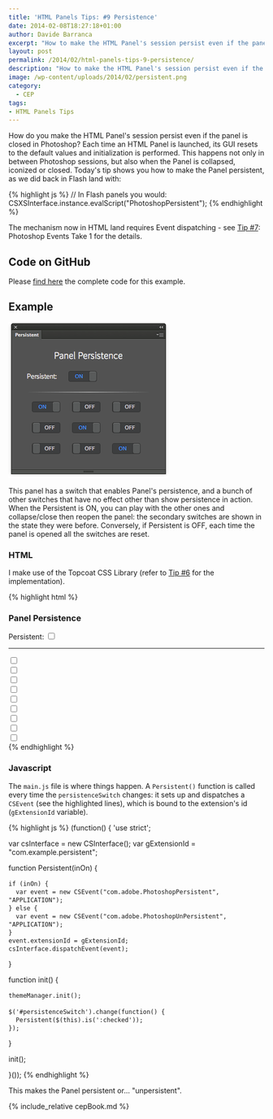 ```yaml
---
title: 'HTML Panels Tips: #9 Persistence'
date: 2014-02-08T18:27:18+01:00
author: Davide Barranca
excerpt: "How to make the HTML Panel's session persist even if the panel is closed in Photoshop."
layout: post
permalink: /2014/02/html-panels-tips-9-persistence/
description: "How to make the HTML Panel's session persist even if the panel is closed in Photoshop."
image: /wp-content/uploads/2014/02/persistent.png
category:
  - CEP
tags:
- HTML Panels Tips
---
```


How do you make the HTML Panel's session persist even if the panel is closed in Photoshop? Each time an HTML Panel is launched, its GUI resets to the default values and initialization is performed. This happens not only in between Photoshop sessions, but also when the Panel is collapsed, iconized or closed. Today's tip shows you how to make the Panel persistent, as we did back in Flash land with:

{% highlight js %}
// In Flash panels you would:
CSXSInterface.instance.evalScript("PhotoshopPersistent");
{% endhighlight %}

The mechanism now in HTML land requires Event dispatching - see [Tip #7](/2014/02/html-panels-tips-7-events-photoshopregisterevent-photoshopcallback/ "HTML Panels Tips: #7 Photoshop Events, Take 1"): Photoshop Events Take 1 for the details.

## Code on GitHub

Please [find here](https://github.com/undavide/PS-Panels-Boilerplate/tree/master/src/com.undavide.persistent1 "Persistence Panel on GitHub") the complete code for this example.

## Example

![Persistent](/wp-content/uploads/2014/02/persistent.png)

This panel has a switch that enables Panel's persistence, and a bunch of other switches that have no effect other than show persistence in action. When the Persistent is ON, you can play with the other ones and collapse/close then reopen the panel: the secondary switches are shown in the state they were before. Conversely, if Persistent is OFF, each time the panel is opened all the switches are reset.

### HTML

I make use of the Topcoat CSS Library (refer to [Tip #6](/2014/02/html-panels-tips-6-integrating-topcoat-css/ "HTML Panels Tips: #6 integrating Topcoat CSS") for the implementation).

{% highlight html %}
<!doctype html>
<html>

<head>
  <meta charset="utf-8">
  <link id="hostStyle" rel="stylesheet" href="css/theme.css" />
  <link id="theme" rel="stylesheet" href="css/light.css" />
  <title></title>
</head>

<body>

  <div id="container">
    <h3 class="center">Panel Persistence</h3>
    <label class="switch-label">Persistent:</label>
    <label class="topcoat-switch">
      <input id="persistenceSwitch" type="checkbox" class="topcoat-switch__input">
      <div class="topcoat-switch__toggle"></div>
    </label>
    <hr>
    <div class="flex-container">
      <label class="topcoat-switch switch">
        <input id="testSwitch1" type="checkbox" class="topcoat-switch__input">
        <div class="topcoat-switch__toggle"></div>
      </label>
      <label class="topcoat-switch switch">
        <input id="testSwitch2" type="checkbox" class="topcoat-switch__input">
        <div class="topcoat-switch__toggle"></div>
      </label>
      <label class="topcoat-switch switch">
        <input id="testSwitch3" type="checkbox" class="topcoat-switch__input">
        <div class="topcoat-switch__toggle"></div>
      </label>
      <label class="topcoat-switch switch">
        <input id="testSwitch4" type="checkbox" class="topcoat-switch__input">
        <div class="topcoat-switch__toggle"></div>
      </label>
      <label class="topcoat-switch switch">
        <input id="testSwitch5" type="checkbox" class="topcoat-switch__input">
        <div class="topcoat-switch__toggle"></div>
      </label>
      <label class="topcoat-switch switch">
        <input id="testSwitch6" type="checkbox" class="topcoat-switch__input">
        <div class="topcoat-switch__toggle"></div>
      </label>
      <label class="topcoat-switch switch">
        <input id="testSwitch7" type="checkbox" class="topcoat-switch__input">
        <div class="topcoat-switch__toggle"></div>
      </label>
      <label class="topcoat-switch switch">
        <input id="testSwitch8" type="checkbox" class="topcoat-switch__input">
        <div class="topcoat-switch__toggle"></div>
      </label>
      <label class="topcoat-switch switch">
        <input id="testSwitch9" type="checkbox" class="topcoat-switch__input">
        <div class="topcoat-switch__toggle"></div>
      </label>
    </div>
  </div>

  <script src="js/libs/CSInterface-4.0.0.js"></script>
  <script src="js/libs/jquery-2.0.2.min.js"></script>
  <script src="js/themeManager.js"></script>
  <script src="js/main.js"></script>

</body>

</html>
{% endhighlight %}

### Javascript

The `main.js` file is where things happen. A `Persistent()` function is called every time the `persistenceSwitch` changes: it sets up and dispatches a `CSEvent` (see the highlighted lines), which is bound to the extension's id (`gExtensionId` variable).

{% highlight js %}
(function() {
  'use strict';

  var csInterface = new CSInterface();
  var gExtensionId = "com.example.persistent";

  function Persistent(inOn) {

    if (inOn) {
      var event = new CSEvent("com.adobe.PhotoshopPersistent", "APPLICATION");
    } else {
      var event = new CSEvent("com.adobe.PhotoshopUnPersistent", "APPLICATION");
    }
    event.extensionId = gExtensionId;
    csInterface.dispatchEvent(event);
  }

  function init() {

    themeManager.init();

    $('#persistenceSwitch').change(function() {
      Persistent($(this).is(':checked'));
    });
  }

  init();

}());
{% endhighlight %}

This makes the Panel persistent or... "unpersistent".

{% include_relative cepBook.md %}
